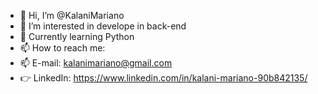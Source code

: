 - 👋 Hi, I’m @KalaniMariano
- 👀 I’m interested in develope in back-end
- 🍃 Currently learning Python
- 📫 How to reach me:
- 📫 E-mail: kalanimariano@gmail.com
- 👉 LinkedIn: https://www.linkedin.com/in/kalani-mariano-90b842135/
